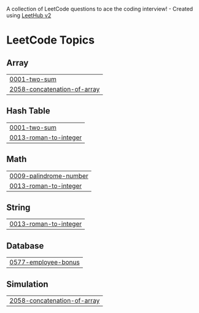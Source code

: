A collection of LeetCode questions to ace the coding interview! - Created using [LeetHub v2](https://github.com/arunbhardwaj/LeetHub-2.0)
<!---LeetCode Topics Start-->
# LeetCode Topics
## Array
|  |
| ------- |
| [0001-two-sum](https://github.com/Satbir-Singh-42/LeetCode-Problems/tree/master/0001-two-sum) |
| [2058-concatenation-of-array](https://github.com/Satbir-Singh-42/LeetCode-Problems/tree/master/2058-concatenation-of-array) |
## Hash Table
|  |
| ------- |
| [0001-two-sum](https://github.com/Satbir-Singh-42/LeetCode-Problems/tree/master/0001-two-sum) |
| [0013-roman-to-integer](https://github.com/Satbir-Singh-42/LeetCode-Problems/tree/master/0013-roman-to-integer) |
## Math
|  |
| ------- |
| [0009-palindrome-number](https://github.com/Satbir-Singh-42/LeetCode-Problems/tree/master/0009-palindrome-number) |
| [0013-roman-to-integer](https://github.com/Satbir-Singh-42/LeetCode-Problems/tree/master/0013-roman-to-integer) |
## String
|  |
| ------- |
| [0013-roman-to-integer](https://github.com/Satbir-Singh-42/LeetCode-Problems/tree/master/0013-roman-to-integer) |
## Database
|  |
| ------- |
| [0577-employee-bonus](https://github.com/Satbir-Singh-42/LeetCode-Problems/tree/master/0577-employee-bonus) |
## Simulation
|  |
| ------- |
| [2058-concatenation-of-array](https://github.com/Satbir-Singh-42/LeetCode-Problems/tree/master/2058-concatenation-of-array) |
<!---LeetCode Topics End-->